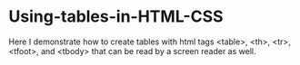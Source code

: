 # Using-tables-in-HTML-CSS
Here I demonstrate how to create tables with html tags &lt;table>, &lt;th>, &lt;tr>, &lt;tfoot>, and &lt;tbody> that can be read by a screen reader as well.
